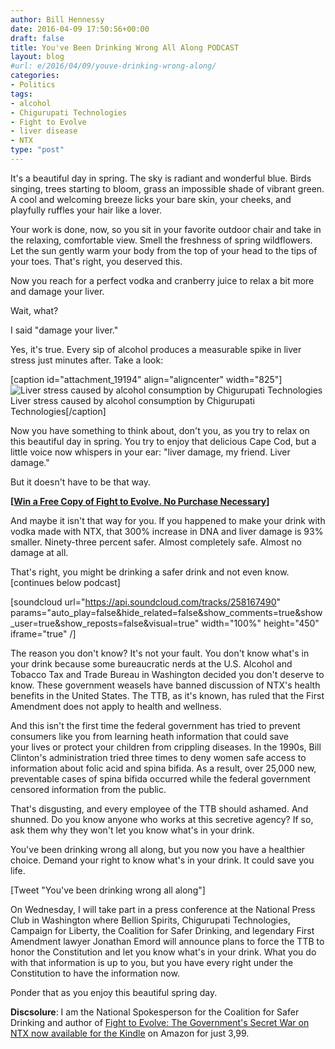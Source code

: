 ```yaml
---
author: Bill Hennessy
date: 2016-04-09 17:50:56+00:00
draft: false
title: You've Been Drinking Wrong All Along PODCAST
layout: blog
#url: e/2016/04/09/youve-drinking-wrong-along/
categories:
- Politics
tags:
- alcohol
- Chigurupati Technologies
- Fight to Evolve
- liver disease
- NTX
type: "post"
---
```


It's a beautiful day in spring. The sky is radiant and wonderful blue. Birds singing, trees starting to bloom, grass an impossible shade of vibrant green. A cool and welcoming breeze licks your bare skin, your cheeks, and playfully ruffles your hair like a lover.

Your work is done, now, so you sit in your favorite outdoor chair and take in the relaxing, comfortable view. Smell the freshness of spring wildflowers. Let the sun gently warm your body from the top of your head to the tips of your toes. That's right, you deserved this.

Now you reach for a perfect vodka and cranberry juice to relax a bit more and damage your liver.

Wait, what?

I said "damage your liver."

Yes, it's true. Every sip of alcohol produces a measurable spike in liver stress just minutes after. Take a look:

[caption id="attachment_19194" align="aligncenter" width="825"]![Liver stress caused by alcohol consumption by Chigurupati Technologies](https://hennessysview.com/wp-content/uploads/2016/04/liver-damage-chigurupati.png)
Liver stress caused by alcohol consumption by Chigurupati Technologies[/caption]

Now you have something to think about, don't you, as you try to relax on this beautiful day in spring. You try to enjoy that delicious Cape Cod, but a little voice now whispers in your ear: "liver damage, my friend. Liver damage."

But it doesn't have to be that way.

**[[Win a Free Copy of Fight to Evolve. No Purchase Necessary](https://giveaway.amazon.com/p/36b7a4a06bae6f5c)]**

And maybe it isn't that way for you. If you happened to make your drink with vodka made with NTX, that 300% increase in DNA and liver damage is 93% smaller. Ninety-three percent safer. Almost completely safe. Almost no damage at all.

That's right, you might be drinking a safer drink and not even know. [continues below podcast]

[soundcloud url="https://api.soundcloud.com/tracks/258167490" params="auto_play=false&hide_related=false&show_comments=true&show_user=true&show_reposts=false&visual=true" width="100%" height="450" iframe="true" /]

The reason you don't know? It's not your fault. You don't know what's in your drink because some bureaucratic nerds at the U.S. Alcohol and Tobacco Tax and Trade Bureau in Washington decided you don't deserve to know. These government weasels have banned discussion of NTX's health benefits in the United States. The TTB, as it's known, has ruled that the First Amendment does not apply to health and wellness.

And this isn't the first time the federal government has tried to prevent consumers like you from learning heath information that could save your lives or protect your children from crippling diseases. In the 1990s, Bill Clinton's administration tried three times to deny women safe access to information about folic acid and spina bifida. As a result, over 25,000 new, preventable cases of spina bifida occurred while the federal government censored information from the public.

That's disgusting, and every employee of the TTB should ashamed. And shunned. Do you know anyone who works at this secretive agency? If so, ask them why they won't let you know what's in your drink.

You've been drinking wrong all along, but you now you have a healthier choice. Demand your right to know what's in your drink. It could save you life.

[Tweet "You've been drinking wrong all along"]

On Wednesday, I will take part in a press conference at the National Press Club in Washington where Bellion Spirits, Chigurupati Technologies, Campaign for Liberty, the Coalition for Safer Drinking, and legendary First Amendment lawyer Jonathan Emord will announce plans to force the TTB to honor the Constitution and let you know what's in your drink. What you do with that information is up to you, but you have every right under the Constitution to have the information now.

Ponder that as you enjoy this beautiful spring day.

**Discsolure**: I am the National Spokesperson for the Coalition for Safer Drinking and author of [Fight to Evolve: The Government's Secret War on NTX now available for the Kindle](https://amzn.to/1VHGuW3) on Amazon for just 3,99.


